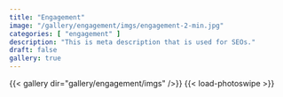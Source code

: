```yaml
---
title: "Engagement"
image: "/gallery/engagement/imgs/engagement-2-min.jpg"
categories: [ "engagement" ]
description: "This is meta description that is used for SEOs."
draft: false
gallery: true
---
```


{{< gallery dir="gallery/engagement/imgs" />}} {{< load-photoswipe >}}
